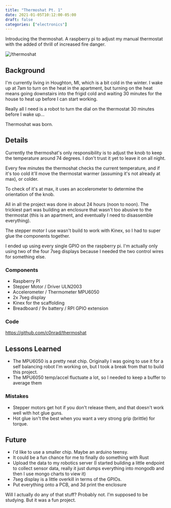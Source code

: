 ```yaml
---
title: "Thermoshat Pt. 1"
date: 2021-01-05T10:12:00-05:00
draft: false
categories: ["electronics"]
---
```


Introducing the thermoshat. A raspberry pi to adjust my manual thermostat with the added of thrill of increased fire danger.

<!--more-->

![/thermoshat](/thermoshat.jpg)

## Background

I'm currently living in Houghton, MI, which is a bit cold in the winter. I wake up at 7am to turn on the heat in the apartment, but turning on the heat means going downstairs into the frigid cold and waiting 30 minutes for the house to heat up before I can start working.

Really all I need is a robot to turn the dial on the thermostat 30 minutes before I wake up...

Thermoshat was born.

## Details

Currently the thermoshat's only responsibility is to adjust the knob to keep the temperature around 74 degrees. I don't trust it yet to leave it on all night.

Every few minutes the thermoshat checks the current temperature, and if it's too cold it'll move the thermostat warmer (assuming it's not already at max), or colder.

To check of it's at max, it uses an accelerometer to determine the orientation of the knob.

All in all the project was done in about 24 hours (noon to noon). The trickiest part was building an enclosure that wasn't too abusive to the thermostat (this is an apartment, and eventually I need to disassemble everything).

The stepper motor I use wasn't build to work with Kinex, so I had to super glue the components together.

I ended up using every single GPIO on the raspberry pi. I'm actually only using two of the four 7seg displays because I needed the two control wires for something else.

### Components

- Raspberry PI
- Stepper Motor / Driver ULN2003
- Accelerometer / Thermometer MPU6050
- 2x 7seg display
- Kinex for the scaffolding
- Breadboard / 9v battery / RPI GPIO extension

### Code

https://github.com/c0nrad/thermoshat

## Lessons Learned

- The MPU6050 is a pretty neat chip. Originally I was going to use it for a self balancing robot I'm working on, but I took a break from that to build this project.
- The MPU6050 temp/accel fluctuate a lot, so I needed to keep a buffer to average them

### Mistakes

- Stepper motors get hot if you don't release them, and that doesn't work well with hot glue guns.
- Hot glue isn't the best when you want a very strong grip (brittle) for torque.

## Future

- I'd like to use a smaller chip. Maybe an arduino teensy.
- It could be a fun chance for me to finally do something with Rust
- Upload the data to my robotics server (I started building a little endpoint to collect sensor data, really it just dumps everything into mongodb and then I use mongo charts to view it)
- 7seg display is a little overkill in terms of the GPIOs.
- Put everything onto a PCB, and 3d print the enclosure

Will I actually do any of that stuff? Probably not. I'm supposed to be studying. But it was a fun project.
